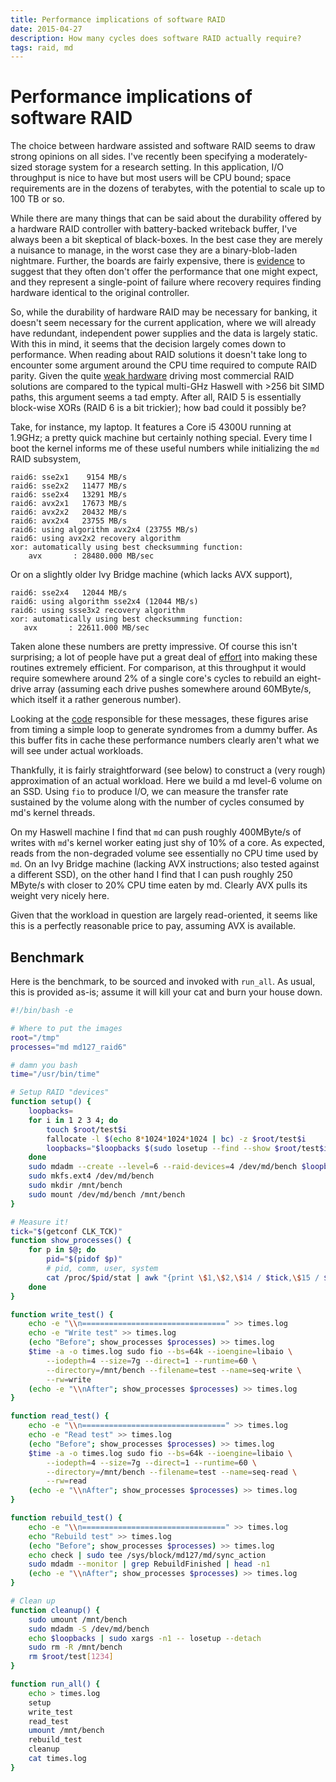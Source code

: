 ```yaml
---
title: Performance implications of software RAID
date: 2015-04-27
description: How many cycles does software RAID actually require?
tags: raid, md
---
```


# Performance implications of software RAID

The choice between hardware assisted and software RAID seems to draw strong
opinions on all sides. I've recently been specifying a moderately-sized storage
system for a research setting. In this application, I/O throughput is nice to
have but most users will be CPU bound; space requirements are in the dozens of
terabytes, with the potential to scale up to 100 TB or so.

While there are many things that can be said about the durability offered by a
hardware RAID controller with battery-backed writeback buffer, I've always been
a bit skeptical of black-boxes. In the best case they are merely a nuisance to
manage, in the worst case they are a binary-blob-laden nightmare. Further, the
boards are fairly expensive, there is [evidence][] to suggest that they often
don't offer the performance that one might expect, and they represent a
single-point of failure where recovery requires finding hardware identical to
the original controller.

So, while the durability of hardware RAID may be necessary for banking, it doesn't
seem necessary for the current application, where we will already have
redundant, independent power supplies and the data is largely static. With this
in mind, it seems that the decision largely comes down to performance. When
reading about RAID solutions it doesn't take long to encounter some argument
around the CPU time required to compute RAID parity. Given the quite [weak hardware][]
driving most commercial RAID solutions are compared to the typical multi-GHz
Haswell with >256 bit SIMD paths, this argument seems a tad empty. After all,
RAID 5 is essentially block-wise XORs (RAID 6 is a bit trickier); how bad could
it possibly be?

Take, for instance, my laptop. It features a Core i5 4300U running at 1.9GHz; a
pretty quick machine but certainly nothing special. Every time I boot the kernel
informs me of these useful numbers while initializing the `md` RAID subsystem,

```
raid6: sse2x1    9154 MB/s
raid6: sse2x2   11477 MB/s
raid6: sse2x4   13291 MB/s
raid6: avx2x1   17673 MB/s
raid6: avx2x2   20432 MB/s
raid6: avx2x4   23755 MB/s
raid6: using algorithm avx2x4 (23755 MB/s)
raid6: using avx2x2 recovery algorithm
xor: automatically using best checksumming function:
    avx       : 28480.000 MB/sec

```

Or on a slightly older Ivy Bridge machine (which lacks AVX support),

```
raid6: sse2x4   12044 MB/s
raid6: using algorithm sse2x4 (12044 MB/s)
raid6: using ssse3x2 recovery algorithm
xor: automatically using best checksumming function:
   avx       : 22611.000 MB/sec
```

Taken alone these numbers are pretty impressive. Of course this isn't
surprising; a lot of people have put a great deal of [effort][] into making
these routines extremely efficient. For comparison, at this throughput it would
require somewhere around 2% of a single core's cycles to rebuild an eight-drive
array (assuming each drive pushes somewhere around 60MByte/s, which itself it a
rather generous number).

Looking at the [code][] responsible for these messages, these figures arise from
timing a simple loop to generate syndromes from a dummy buffer. As this buffer
fits in cache these performance numbers clearly aren't what we will see under
actual workloads.

[effort]: http://kernel.org/pub/linux/kernel/people/hpa/raid6.pdf
[code]: https://git.kernel.org/cgit/linux/kernel/git/torvalds/linux.git/tree/lib/raid6/algos.c?id=v4.0#n149


Thankfully, it is fairly straightforward (see below) to construct a
(very rough) approximation of an actual workload. Here we build a md level-6
volume on an SSD. Using `fio` to produce I/O, we can measure the transfer rate
sustained by the volume along with the number of cycles consumed by md's kernel
threads.

On my Haswell machine I find that `md` can push roughly 400MByte/s of writes
with `md`'s kernel worker eating just shy of 10% of a core. As expected, reads
from the non-degraded volume see essentially no CPU time used by `md`. On an Ivy
Bridge machine (lacking AVX instructions; also tested against a different SSD),
on the other hand I find that I can push roughly 250 MByte/s with closer to 20%
CPU time eaten by md. Clearly AVX pulls its weight very nicely here.

Given that the workload in question are largely read-oriented, it seems like
this is a perfectly reasonable price to pay, assuming AVX is available.

## Benchmark
Here is the benchmark, to be sourced and invoked with `run_all`.
As usual, this is provided as-is; assume it will kill your cat and burn your
house down.

``` bash
#!/bin/bash -e

# Where to put the images
root="/tmp"
processes="md md127_raid6"

# damn you bash
time="/usr/bin/time"

# Setup RAID "devices"
function setup() {
    loopbacks=
    for i in 1 2 3 4; do
        touch $root/test$i
        fallocate -l $(echo 8*1024*1024*1024 | bc) -z $root/test$i
        loopbacks="$loopbacks $(sudo losetup --find --show $root/test$i)"
    done
    sudo mdadm --create --level=6 --raid-devices=4 /dev/md/bench $loopbacks
    sudo mkfs.ext4 /dev/md/bench
    sudo mkdir /mnt/bench
    sudo mount /dev/md/bench /mnt/bench
}

# Measure it!
tick="$(getconf CLK_TCK)"
function show_processes() {
    for p in $@; do
        pid="$(pidof $p)"
        # pid, comm, user, system
        cat /proc/$pid/stat | awk "{print \$1,\$2,\$14 / $tick,\$15 / $tick}"
    done
}

function write_test() {
    echo -e "\\n================================" >> times.log
    echo -e "Write test" >> times.log
    (echo "Before"; show_processes $processes) >> times.log
    $time -a -o times.log sudo fio --bs=64k --ioengine=libaio \
        --iodepth=4 --size=7g --direct=1 --runtime=60 \
        --directory=/mnt/bench --filename=test --name=seq-write \
        --rw=write
    (echo -e "\\nAfter"; show_processes $processes) >> times.log
}

function read_test() {
    echo -e "\\n================================" >> times.log
    echo -e "Read test" >> times.log
    (echo "Before"; show_processes $processes) >> times.log
    $time -a -o times.log sudo fio --bs=64k --ioengine=libaio \
        --iodepth=4 --size=7g --direct=1 --runtime=60 \
        --directory=/mnt/bench --filename=test --name=seq-read \
        --rw=read
    (echo -e "\\nAfter"; show_processes $processes) >> times.log
}

function rebuild_test() {
    echo -e "\\n================================" >> times.log
    echo "Rebuild test" >> times.log
    (echo "Before"; show_processes $processes) >> times.log
    echo check | sudo tee /sys/block/md127/md/sync_action
    sudo mdadm --monitor | grep RebuildFinished | head -n1
    (echo -e "\\nAfter"; show_processes $processes) >> times.log
}

# Clean up
function cleanup() {
    sudo umount /mnt/bench
    sudo mdadm -S /dev/md/bench
    echo $loopbacks | sudo xargs -n1 -- losetup --detach
    sudo rm -R /mnt/bench
    rm $root/test[1234]
}

function run_all() {
    echo > times.log
    setup
    write_test
    read_test
    umount /mnt/bench
    rebuild_test
    cleanup
    cat times.log
}
```



[evidence]: https://blog.cloudflare.com/a-tour-inside-cloudflares-latest-generation-servers/
[weak hardware]: https://www.lsi.com/products/io-controllers/pages/lsi-sas-2008.aspx
[typical]: http://accessories.euro.dell.com/sna/productdetail.aspx?c=uk&l=en&s=bsd&cs=ukbsdt1&sku=405-11337&pmha=6
